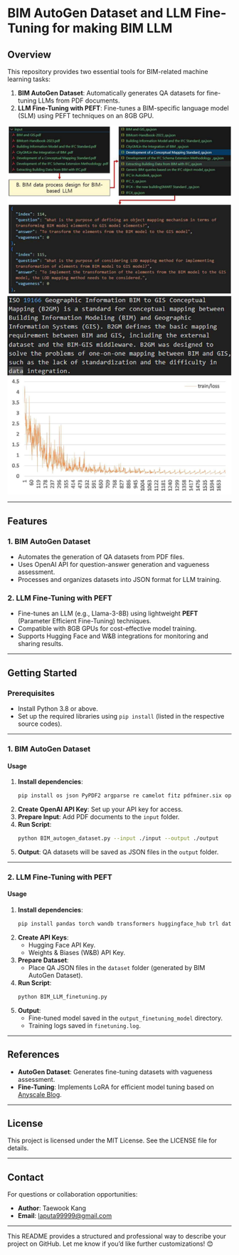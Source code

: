 # **BIM AutoGen Dataset and LLM Fine-Tuning for making BIM LLM**

## **Overview**
This repository provides two essential tools for BIM-related machine learning tasks:
1. **BIM AutoGen Dataset**: Automatically generates QA datasets for fine-tuning LLMs from PDF documents.
2. **LLM Fine-Tuning with PEFT**: Fine-tunes a BIM-specific language model (SLM) using PEFT techniques on an 8GB GPU.

![Example Image](doc/img1.jpg)
![Example Image](doc/img2.jpg)
![Example Image](doc/img3.jpg)

---

## **Features**
### **1. BIM AutoGen Dataset**
- Automates the generation of QA datasets from PDF files.
- Uses OpenAI API for question-answer generation and vagueness assessment.
- Processes and organizes datasets into JSON format for LLM training.

### **2. LLM Fine-Tuning with PEFT**
- Fine-tunes an LLM (e.g., Llama-3-8B) using lightweight **PEFT** (Parameter Efficient Fine-Tuning) techniques.
- Compatible with 8GB GPUs for cost-effective model training.
- Supports Hugging Face and W&B integrations for monitoring and sharing results.

---

## **Getting Started**

### **Prerequisites**
- Install Python 3.8 or above.
- Set up the required libraries using `pip install` (listed in the respective source codes).

---

### **1. BIM AutoGen Dataset**
#### **Usage**
1. **Install dependencies**:
   ```bash
   pip install os json PyPDF2 argparse re camelot fitz pdfminer.six openai tqdm
   ```
2. **Create OpenAI API Key**: Set up your API key for access.
3. **Prepare Input**: Add PDF documents to the `input` folder.
4. **Run Script**:
   ```bash
   python BIM_autogen_dataset.py --input ./input --output ./output
   ```
5. **Output**: QA datasets will be saved as JSON files in the `output` folder.

---

### **2. LLM Fine-Tuning with PEFT**
#### **Usage**
1. **Install dependencies**:
   ```bash
   pip install pandas torch wandb transformers huggingface_hub trl datasets peft PyPDF2 camelot-py pymupdf pdfminer.six openai tqdm
   ```
2. **Create API Keys**:
   - Hugging Face API Key.
   - Weights & Biases (W&B) API Key.
3. **Prepare Dataset**:
   - Place QA JSON files in the `dataset` folder (generated by BIM AutoGen Dataset).
4. **Run Script**:
   ```bash
   python BIM_LLM_finetuning.py
   ```
5. **Output**:
   - Fine-tuned model saved in the `output_finetuning_model` directory.
   - Training logs saved in `finetuning.log`.

---

## **References**
- **AutoGen Dataset**: Generates fine-tuning datasets with vagueness assessment.
- **Fine-Tuning**: Implements LoRA for efficient model tuning based on [Anyscale Blog](https://www.anyscale.com/blog/fine-tuning-llms-lora-or-full-parameter-an-in-depth-analysis-with-llama-2).

---

## **License**
This project is licensed under the MIT License. See the LICENSE file for details.

---

## **Contact**
For questions or collaboration opportunities:
- **Author**: Taewook Kang
- **Email**: laputa99999@gmail.com

--- 

This README provides a structured and professional way to describe your project on GitHub. Let me know if you’d like further customizations! 😊
